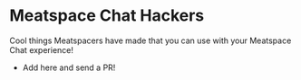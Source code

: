 Meatspace Chat Hackers
======================

Cool things Meatspacers have made that you can use with your Meatspace Chat experience!

* Add here and send a PR!
